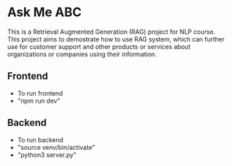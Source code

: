 # Ask Me ABC
This is a Retrieval Augmented Generation (RAG) project for NLP course. This project aims to demostrate how to use RAG system, which can further use for customer support and other products or services about organizations or companies using their information. 
## Frontend
- To run frontend
- "npm run dev"
## Backend
- To run backend
- "source venv/bin/activate"
- "python3 server.py"
